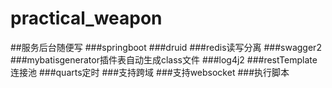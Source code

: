 # practical_weapon
##服务后台随便写
###springboot
###druid
###redis读写分离
###swagger2
###mybatisgenerator插件表自动生成class文件
###log4j2
###restTemplate连接池
###quarts定时
###支持跨域
###支持websocket
###执行脚本
